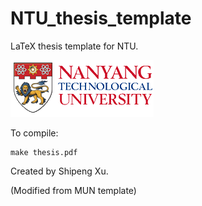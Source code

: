 NTU_thesis_template
===================

LaTeX thesis template for NTU.

![](https://raw.githubusercontent.com/billhsu/NTU_thesis_template/master/img/NTU_Logo.png)

To compile:
```
make thesis.pdf
```

Created by Shipeng Xu.

(Modified from MUN template)
